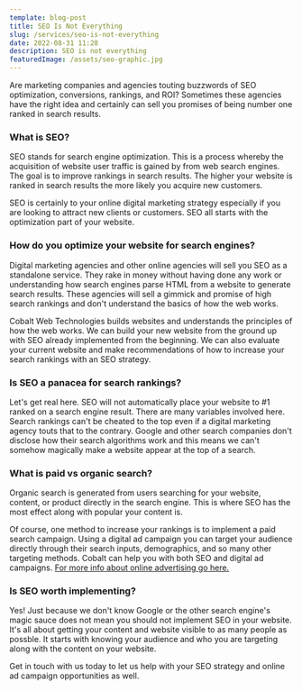 ```yaml
---
template: blog-post
title: SEO Is Not Everything
slug: /services/seo-is-not-everything
date: 2022-08-31 11:28
description: SEO is not everything
featuredImage: /assets/seo-graphic.jpg
---
```


Are marketing companies and agencies touting buzzwords of SEO optimization, conversions, rankings, and ROI? Sometimes these agencies have the right idea and certainly can sell you promises of being number one ranked in search results.

### What is SEO?

SEO stands for search engine optimization. This is a process whereby the acquisition of website user traffic is gained by from web search engines. The goal is to improve rankings in search results. The higher your website is ranked in search results the more likely you acquire new customers.

SEO is certainly to your online digital marketing strategy especially if you are looking to attract new clients or customers. SEO all starts with the optimization part of your website.

### How do you optimize your website for search engines?

Digital marketing agencies and other online agencies will sell you SEO as a standalone service. They rake in money without having done any work or understanding how search engines parse HTML from a website to generate search results. These agencies will sell a gimmick and promise of high search rankings and don't understand the basics of how the web works.

Cobalt Web Technologies builds websites and understands the principles of how the web works. We can build your new website from the ground up with SEO already implemented from the beginning. We can also evaluate your current website and make recommendations of how to increase your search rankings with an SEO strategy.

### Is SEO a panacea for search rankings?

Let's get real here. SEO will not automatically place your website to #1 ranked on a search engine result. There are many variables involved here. Search rankings can't be cheated to the top even if a digital marketing agency touts that to the contrary. Google and other search companies don't disclose how their search algorithms work and this means we can't somehow magically make a website appear at the top of a search.

### What is paid vs organic search?

Organic search is generated from users searching for your website, content, or product directly in the search engine. This is where SEO has the most effect along with popular your content is.

Of course, one method to increase your rankings is to implement a paid search campaign. Using a digital ad campaign you can target your audience directly through their search inputs, demographics, and so many other targeting methods. Cobalt can help you with both SEO and digital ad campaigns. [For more info about online advertising go here.](/services/online-advertising)

### Is SEO worth implementing?

Yes! Just because we don't know Google or the other search engine's magic sauce does not mean you should not implement SEO in your website. It's all about getting your content and website visible to as many people as possble. It starts with knowing your audience and who you are targeting along with the content on your website.

Get in touch with us today to let us help with your SEO strategy and online ad campaign opportunities as well.
